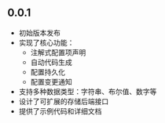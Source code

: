 ## 0.0.1

* 初始版本发布
* 实现了核心功能：
  - 注解式配置项声明
  - 自动代码生成
  - 配置持久化
  - 配置变更通知
* 支持多种数据类型：字符串、布尔值、数字等
* 设计了可扩展的存储后端接口
* 提供了示例代码和详细文档
